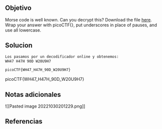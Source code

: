 ## Objetivo
Morse code is well known. Can you decrypt this? Download the file [here](https://artifacts.picoctf.net/c/235/morse_chal.wav). Wrap your answer with picoCTF{}, put underscores in place of pauses, and use all lowercase.

## Solucion
```bash
Los pasamos por un decodificador online y obtenemos:
WH47 H47H 90D W20U9H7

picoCTF{WH47_H47H_90D_W20U9H7}

```
picoCTF{WH47_H47H_90D_W20U9H7}
## Notas adicionales
![[Pasted image 20221030201229.png]]
## Referencias